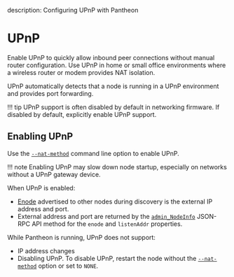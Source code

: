 description: Configuring UPnP with Pantheon
<!--- END of page meta data -->

# UPnP

Enable UPnP to quickly allow inbound peer connections without manual router configuration. Use UPnP 
in home or small office environments where a wireless router or modem provides NAT isolation. 

UPnP automatically detects that a node is running in a UPnP environment and provides port forwarding. 

!!! tip 
    UPnP support is often disabled by default in networking firmware. If disabled by default, explicitly
    enable UPnP support. 
    
## Enabling UPnP 

Use the [`--nat-method`](../../Reference/Pantheon-CLI/Pantheon-CLI-Syntax.md#nat-method) command line option to enable UPnP.

!!! note
    Enabling UPnP may slow down node startup, especially on networks without a UPnP gateway device.

When UPnP is enabled: 

* [Enode](../../Explanation/Node-Keys.md#enode-url) advertised to other nodes during discovery is the external IP address and port. 
* External address and port are returned by the [`admin_NodeInfo`](../../Reference/Pantheon-API-Methods.md#admin_nodeinfo)
  JSON-RPC API method for the `enode` and `listenAddr` properties. 
  
While Pantheon is running, UPnP does not support: 

* IP address changes
* Disabling UPnP. To disable UPnP, restart the node without the [`--nat-method`](../../Reference/Pantheon-CLI/Pantheon-CLI-Syntax.md#nat-method)
option or set to `NONE`. 